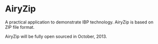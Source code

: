AiryZip
=======

A practical application to demonstrate IBP technology. AiryZip is based on ZIP file format.

AiryZip will be fully open sourced in October, 2013.
